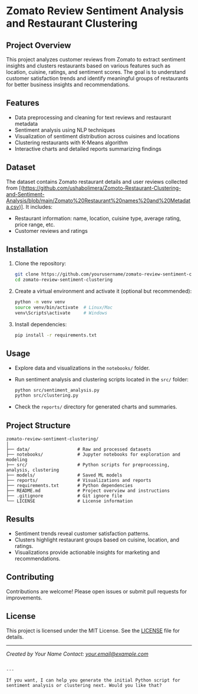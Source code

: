 
# Zomato Review Sentiment Analysis and Restaurant Clustering

## Project Overview

This project analyzes customer reviews from Zomato to extract sentiment insights and clusters restaurants based on various features such as location, cuisine, ratings, and sentiment scores. The goal is to understand customer satisfaction trends and identify meaningful groups of restaurants for better business insights and recommendations.

## Features

- Data preprocessing and cleaning for text reviews and restaurant metadata
- Sentiment analysis using NLP techniques
- Visualization of sentiment distribution across cuisines and locations
- Clustering restaurants with K-Means algorithm
- Interactive charts and detailed reports summarizing findings

## Dataset

The dataset contains Zomato restaurant details and user reviews collected from [(https://github.com/ushabolimera/Zomoto-Restaurant-Clustering-and-Sentiment-Analysis/blob/main/Zomato%20Restaurant%20names%20and%20Metadata.csv)]. It includes:

- Restaurant information: name, location, cuisine type, average rating, price range, etc.
- Customer reviews and ratings

## Installation

1. Clone the repository:
   ```bash
   git clone https://github.com/yourusername/zomato-review-sentiment-clustering.git
   cd zomato-review-sentiment-clustering


2. Create a virtual environment and activate it (optional but recommended):

   ```bash
   python -m venv venv
   source venv/bin/activate  # Linux/Mac
   venv\Scripts\activate     # Windows
   ```

3. Install dependencies:

   ```bash
   pip install -r requirements.txt
   ```

## Usage

* Explore data and visualizations in the `notebooks/` folder.
* Run sentiment analysis and clustering scripts located in the `src/` folder:

  ```bash
  python src/sentiment_analysis.py
  python src/clustering.py
  ```
* Check the `reports/` directory for generated charts and summaries.

## Project Structure

```
zomato-review-sentiment-clustering/
│
├── data/                  # Raw and processed datasets
├── notebooks/             # Jupyter notebooks for exploration and modeling
├── src/                   # Python scripts for preprocessing, analysis, clustering
├── models/                # Saved ML models
├── reports/               # Visualizations and reports
├── requirements.txt       # Python dependencies
├── README.md              # Project overview and instructions
├── .gitignore             # Git ignore file
└── LICENSE                # License information
```

## Results

* Sentiment trends reveal customer satisfaction patterns.
* Clusters highlight restaurant groups based on cuisine, location, and ratings.
* Visualizations provide actionable insights for marketing and recommendations.

## Contributing

Contributions are welcome! Please open issues or submit pull requests for improvements.

## License

This project is licensed under the MIT License. See the [LICENSE](LICENSE) file for details.

---

*Created by Your Name*
*Contact: [your.email@example.com](mailto:your.email@example.com)*

```

---

If you want, I can help you generate the initial Python script for sentiment analysis or clustering next. Would you like that?
```
